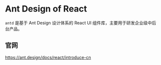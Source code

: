 # Ant Design of React

`antd` 是基于 Ant Design 设计体系的 React UI 组件库，主要用于研发企业级中后台产品。

## 官网

https://ant.design/docs/react/introduce-cn